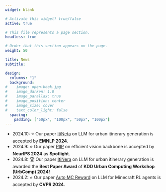 ```yaml
---
widget: blank

# Activate this widget? true/false
active: true

# This file represents a page section.
headless: true

# Order that this section appears on the page.
weight: 50

title: News
subtitle:

design:
  columns: "1"
  background:
#    image: open-book.jpg
#    image_darken: 1.0
#    image_parallax: true
#    image_position: center
#    image_size: cover
#    text_color_light: false
  spacing:
    padding: ["50px", "100px", "50px", "100px"]
---
```


* 2024.10: ⭐️ Our paper [ItiNeta](https://arxiv.org/pdf/2402.07204) on LLM for urban itinerary generation is accepted by **EMNLP 2024**.
* 2024.9: ⭐️ Our paper [PIIP](https://arxiv.org/abs/2406.04330) on efficient vision backbone is accepted by **NeurIPS 2024** as **Spotlight**. 
* 2024.8: 🏆 Our paper [ItiNera](http://urban-computing.com/urbcomp2024/accept/paper_1.pdf) on LLM for urban itinerary generation is awarded the **Best Paper Award** of **KDD Urban Computing Workshop (UrbComp) 2024!**
* 2024.2: ⭐️ Our paper [Auto MC Reward](https://openaccess.thecvf.com/content/CVPR2024/html/Li_Auto_MC-Reward_Automated_Dense_Reward_Design_with_Large_Language_Models_CVPR_2024_paper.html) on LLM for Minecraft RL agents is accepted by **CVPR 2024**. 
